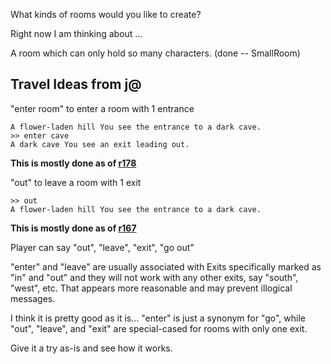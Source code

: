 What kinds of rooms would you like to create?



Right now I am thinking about ...

A room which can only hold so many characters. (done -- SmallRoom)


## Travel Ideas from j@ ##

"enter room" to enter a room with 1 entrance
```
A flower-laden hill You see the entrance to a dark cave.
>> enter cave
A dark cave You see an exit leading out.
```

**This is mostly done as of [r178](https://code.google.com/p/tzmud/source/detail?r=178)**



"out" to leave a room with 1 exit
```
>> out
A flower-laden hill You see the entrance to a dark cave.
```

**This is mostly done as of [r167](https://code.google.com/p/tzmud/source/detail?r=167)**

Player can say "out", "leave", "exit", "go out"


"enter" and "leave" are usually associated with Exits specifically marked
as "in" and "out" and they will not work with any other exits, say "south", "west", etc. That appears more reasonable and may prevent illogical messages.


I think it is pretty good as it is... "enter" is just a synonym for "go",
while "out", "leave", and "exit" are special-cased for rooms with only
one exit.

Give it a try as-is and see how it works.